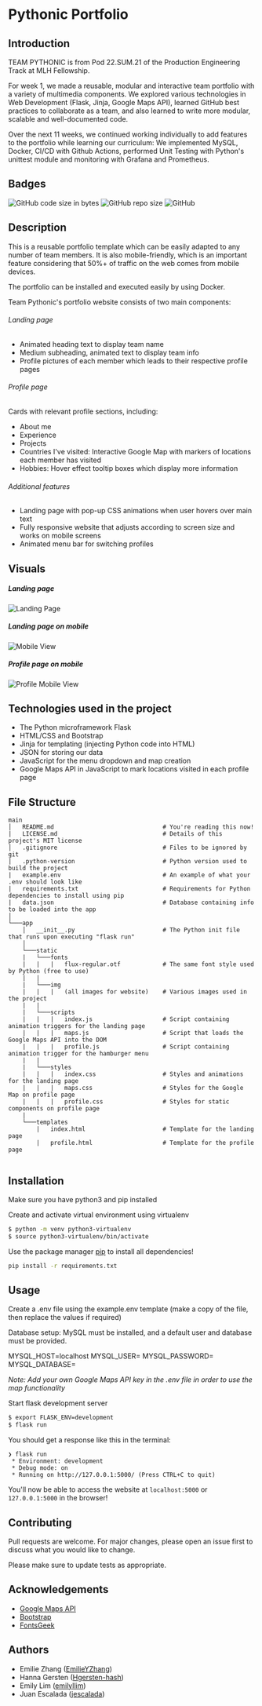 # Pythonic Portfolio

## Introduction

TEAM PYTHONIC is from Pod 22.SUM.21 of the Production Engineering Track at MLH Fellowship.  

For week 1, we made a reusable, modular and interactive team portfolio with a variety of multimedia components. We explored various technologies in Web Development (Flask, Jinja, Google Maps API), learned GitHub best practices to collaborate as a team, and also learned to write more modular, scalable and well-documented code.

Over the next 11 weeks, we continued working individually to add features to the portfolio while learning our curriculum: We implemented MySQL, Docker, CI/CD with Github Actions, performed Unit Testing with Python's unittest module and monitoring with Grafana and Prometheus.

## Badges

![GitHub code size in bytes](https://img.shields.io/github/languages/code-size/MLH-Fellowship/project-team-pythonic)
![GitHub repo size](https://img.shields.io/github/repo-size/MLH-Fellowship/project-team-pythonic)
![GitHub](https://img.shields.io/github/license/MLH-Fellowship/project-team-pythonic)

## Description

This is a reusable portfolio template which can be easily adapted to any number of team members. It is also mobile-friendly, which is an important feature considering that 50%+ of traffic on the web comes from mobile devices.

The portfolio can be installed and executed easily by using Docker.

Team Pythonic's portfolio website consists of two main components:

###### Landing page

- Animated heading text to display team name
- Medium subheading, animated text to display team info
- Profile pictures of each member which leads to their respective profile pages

###### Profile page

Cards with relevant profile sections, including:
- About me
- Experience
- Projects
- Countries I've visited: Interactive Google Map with markers of locations each member has visited
- Hobbies: Hover effect tooltip boxes which display more information

###### Additional features

- Landing page with pop-up CSS animations when user hovers over main text
- Fully responsive website that adjusts according to screen size and works on mobile screens
- Animated menu bar for switching profiles

## Visuals

##### Landing page

![Landing Page](https://user-images.githubusercontent.com/68432655/171975341-1461f565-c145-4f11-a82a-af86d4897b87.png)

##### Landing page on mobile
![Mobile View](https://media3.giphy.com/media/zVBElqBkpg61CXv4ez/giphy.gif?cid=790b7611f18f91cd5142c625c549382215ac1fa7f4af6bfd&rid=giphy.gif&ct=g)

##### Profile page on mobile
![Profile Mobile View](https://i.imgur.com/XQ8UWGP.png)

## Technologies used in the project

- The Python microframework Flask
- HTML/CSS and Bootstrap
- Jinja for templating (injecting Python code into HTML)
- JSON for storing our data
- JavaScript for the menu dropdown and map creation
- Google Maps API in JavaScript to mark locations visited in each profile page

## File Structure

```
main
│   README.md                               # You're reading this now!
|   LICENSE.md                              # Details of this project's MIT license
│   .gitignore                              # Files to be ignored by git
|   .python-version                         # Python version used to build the project
|   example.env                             # An example of what your .env should look like
|   requirements.txt                        # Requirements for Python dependencies to install using pip
|   data.json                               # Database containing info to be loaded into the app
│
└───app
    │   __init__.py                         # The Python init file that runs upon executing "flask run"
    │
    └───static
    |   └───fonts
    |   |   |   flux-regular.otf            # The same font style used by Python (free to use)
    |   |
    |   └───img
    |   |   |   (all images for website)    # Various images used in the project
    |   |
    |   └───scripts
    |   |   |   index.js                    # Script containing animation triggers for the landing page
    |   |   |   maps.js                     # Script that loads the Google Maps API into the DOM
    |   |   |   profile.js                  # Script containing animation trigger for the hamburger menu
    |   |
    |   └───styles
    |   |   |   index.css                   # Styles and animations for the landing page
    |   |   |   maps.css                    # Styles for the Google Map on profile page
    |   |   |   profile.css                 # Styles for static components on profile page
    |
    └───templates
        |   index.html                      # Template for the landing page
        |   profile.html                    # Template for the profile page
        
```

## Installation

Make sure you have python3 and pip installed

Create and activate virtual environment using virtualenv
```bash
$ python -m venv python3-virtualenv
$ source python3-virtualenv/bin/activate
```

Use the package manager [pip](https://pip.pypa.io/en/stable/) to install all dependencies!

```bash
pip install -r requirements.txt
```

## Usage

Create a .env file using the example.env template (make a copy of the file, then replace the values if required)

Database setup:
MySQL must be installed, and a default user and database must be provided.

MYSQL_HOST=localhost
MYSQL_USER=<your-user>
MYSQL_PASSWORD=<your-password>
MYSQL_DATABASE=<db-name>

*Note: Add your own Google Maps API key in the .env file in order to use the map functionality*

Start flask development server
```bash
$ export FLASK_ENV=development
$ flask run
```

You should get a response like this in the terminal:
```
❯ flask run
 * Environment: development
 * Debug mode: on
 * Running on http://127.0.0.1:5000/ (Press CTRL+C to quit)
```

You'll now be able to access the website at `localhost:5000` or `127.0.0.1:5000` in the browser! 

## Contributing

Pull requests are welcome. For major changes, please open an issue first to discuss what you would like to change.

Please make sure to update tests as appropriate.

## Acknowledgements
- [Google Maps API](https://developers.google.com/maps)
- [Bootstrap](https://getbootstrap.com)
- [FontsGeek](https://fontsgeek.com)

## Authors
* Emilie Zhang ([EmilieYZhang](https://github.com/EmilieYZhang))
* Hanna Gersten ([Hgersten-hash](https://github.com/Hgersten-hash))
* Emily Lim ([emilyllim](https://github.com/emilyllim))
* Juan Escalada ([jescalada](https://github.com/jescalada))
